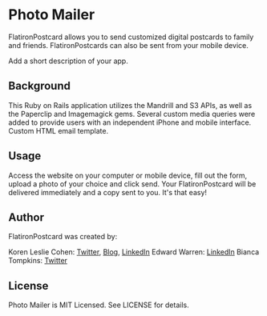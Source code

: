 # Photo Mailer

FlatironPostcard allows you to send customized digital postcards to family and friends. FlatironPostcards can also be sent from your mobile device.

Add a short description of your app.

## Background

This Ruby on Rails application utilizes the Mandrill and S3 APIs, as well as the Paperclip and Imagemagick gems. Several custom media queries were added to provide users with an independent iPhone and mobile interface. Custom HTML email template.

## Usage

Access the website on your computer or mobile device, fill out the form, upload a photo of your choice and click send. Your FlatironPostcard will be delivered immediately and a copy sent to you. It's that easy!

## Author

FlatironPostcard was created by:

Koren Leslie Cohen: <a href="http://twitter.com/korenlc" target="_blank">Twitter</a>, <a href="http://korenlc.com" target="_blank">Blog</a>, <a href="http://linkedin.com/pub/koren-leslie-cohen/26/178/726/" target="_blank">LinkedIn</a>
Edward Warren: <a href="http://linkedin.com/pub/edward-warren/93/2a8/b78" target="_blank">LinkedIn</a>
Bianca Tompkins: <a href="http://twitter.com/bitompkins" target="_blank">Twitter</a>

## License

Photo Mailer is MIT Licensed. See LICENSE for details.